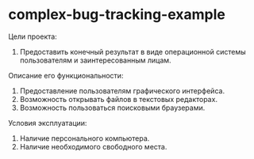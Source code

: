 # complex-bug-tracking-example
Цели проекта:
 1) Предоставить конечный результат в виде операционной системы пользователям и заинтересованным лицам.

Описание его функциональности:
 1) Предоставление пользователям графического интерфейса.
 2) Возможность открывать файлов в текстовых редакторах.
 3) Возможность пользоваться поисковыми браузерами.

Условия эксплуатации:
 1) Наличие персонального компьютера.
 2) Наличие необходимого свободного места.
